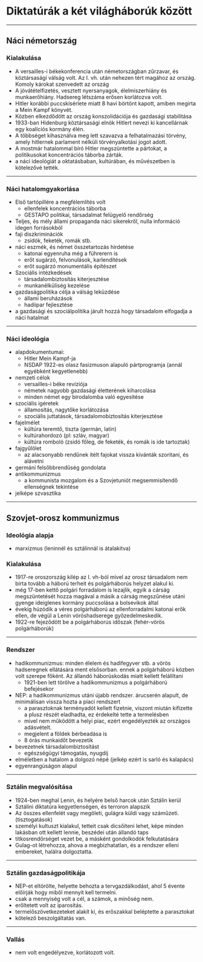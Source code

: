 # Diktatúrák a két világháborúk között
---

## Náci németország

### Kialakulása 
- A versailles-i békekonferencia után németországban zűrzavar, és köztársasági válság volt. Az I. vh. után nehezen tért magához az ország. Komoly károkat szenvedett az ország
- A jóvátételfizetés, vesztett nyersanyagok, élelmiszerhiány és munkaerőhiány. Hadsereg létszáma erősen korlátozva volt.
- Hitler korábbi puccskísérlete miatt 8 havi börtönt kapott, amiben megirta a Mein Kampf könyvét.
- Közben elkezdődött az ország konszolidációja és gazdasági stabilitása
- 1933-ban Hidenburg köztársasági elnök Hitlert nevezi ki kancellárnak egy koalíciós kormány élén.
- A többséget kihasználva meg lett szavazva a felhatalmazási törvény, amely hitlernek parlament nélküli törvényalkotási jogot adott.
- A mostmár hatalommal bíró Hitler megszüntette a pártokat, a politikusokat koncentrációs táborba zárták.
- a náci ideológiát a oktatásbaban, kultúrában, és művészetben is kötelezővé tették.

---

### Náci hatalomgyakorlása
- Első tartópillére a megfélemlítés volt
	- ellenfelek koncentrációs táborba 
	- GESTAPO politikai, társadalmat felügyelő rendőrség
- Teljes, és mély állami propaganda náci sikerekről, nulla információ idegen forrásokból
- faji diszkriminációk
	- zsidók, feketék, romák stb.
- náci eszmék, és német összetartozás hirdetése 
	- katonai egyenruha még a führerern is
	- erőt sugárzó, felvonulások, karlendítések
	- erőt sugárzó monumentális építészet
- Szociális intézkedések
	- társadalombiztosítás kiterjesztése
	- munkanélküliség kezelése
- gazdaságpolitika célja a válság leküzdése
	- állami beruházások 
	- hadiipar fejlesztése
- a gazdasági és szociálpolitika járult hozzá hogy társadalom elfogadja a náci hatalmat

---

### Náci ideológia
- alapdokumentumai:
	- Hitler Mein Kampf-ja
	- NSDAP 1922-es olasz fasizmuson alapuló pártprogramja (annál egyébként kegyetlenebb)
- nemzeti célok
	- versailles-i béke revíziója
	- németek nagyobb gazdasági életterének kiharcolása
	- minden német egy birodalomba való egyesítése
- szociális igéretek
	- államosítás, nagytőke korlátozása
	- szociális juttatások, társadalomobiztosítás kiterjesztése
- fajelmélet
	- kúltúra teremtő, tiszta (germán, latin)
	- kultúrahordozó (pl: szláv, magyar)
	- kúltúra romboló (zsidó főleg, de feketék, és romák is ide tartoztak)
- fajgyűlölet
	- az alacsonyabb rendűnek ítélt fajokat vissza kívánták szoritani, és alávetni
- germáni felsőbbrendűség gondolata
- antikommunizmus 
	- a kommunista mozgalom és a Szovjetuniót megsemmisítendő ellenségnek tekintése
- jelképe szvasztika

---

## Szovjet-orosz kommunizmus

### Ideológia alapja
- marxizmus (leninnél és sztálinnál is átalakitva)

### Kialakulása
- 1917-re oroszország kilép az I. vh-ból mivel az orosz társadalom nem birta tovább a háború terheit és polgárháborús helyzet alakul ki.
- még 17-ben kettő polgári forradalom is lezajlik, egyik a cárság megszüntetését hozza magával a másik a cárság megszűnése utáni gyenge ideiglenes kormány puccsolása a bolsevikok által
- évekig húzódik a véres polgárháború az ellenforradalmi katonai erők ellen, de végül a Lenin vöröshadserege győzedelmeskedik. 
- 1922-re fejeződött be a polgárháborús időszak (fehér-vörös polgárháborúk)

---

### Rendszer
- hadikommunizmus: minden élelem és hadifegyver stb. a vörös hadseregnek ellátására ment elsősorban. ennek a polgárháború közben volt szerepe főként. Az állandó háborúskodás miatt kellett felállítani
	- 1921-ben lett törölve a hadikommunizmus a polgárháború befejésekor
- NEP: a hadikommunizmus utáni újabb rendszer.  árucserén alapult, de minimálisan vissza hozta a piaci rendszert
	- a parasztoknak terményadót kellett fizetnie, viszont miután kifizette a plusz részét eladhadta, ez érdekelté tette a termelésben
	- mivel nem működött a helyi piac, ezért engedélyezték az országos adásvételt.
	- megjelent a földek bérbeadása is
	- 8 órás munkaidőt bevezetik
- bevezetnek társadalombiztosítást
	- egészségügyi támogatás, nyugdij
- elméletben a hatalom a dolgozó népé (jelkép ezért is sarló és kalapács)
- egyenrangúságon alapul

---

### Sztálin megvalósítása
- 1924-ben meghal Lenin, és helyére belső harcok után Sztálin kerül
- Sztálini diktatúra kegyetlenségen, és terroron alapszik
- Az összes ellenfelét vagy megöleti, gulágra küldi vagy száműzeti. (tisztogatások)
- személyi kultuszt kialakul, tetteit csak dicsőíteni lehet, képe minden lakásban ott kellett lennie, beszédei után állandó taps
- titkosrendőrséget vezet be, a másként gondolkodók felkutatására
- Gulag-ot létrehozza, ahova a megbizhatatlan, és a rendszer elleni embereket, halálra dolgoztatta.

---

### Sztálin gazdaságpolitikája
- NEP-et eltörölte, helyette behozta a tervgazdálkodást, ahol 5 évente előírják hogy miből mennyit kell termelni.
- csak a mennyiség volt a cél, a számok, a minőség nem.
- erőltetett volt az iparosítás.
- termelőszövetkezeteket alakít ki, és erőszakkal beléptette a parasztokat
- kötelező beszolgáltatás van.

---

### Vallás
- nem volt engedélyezve, korlátozott volt.